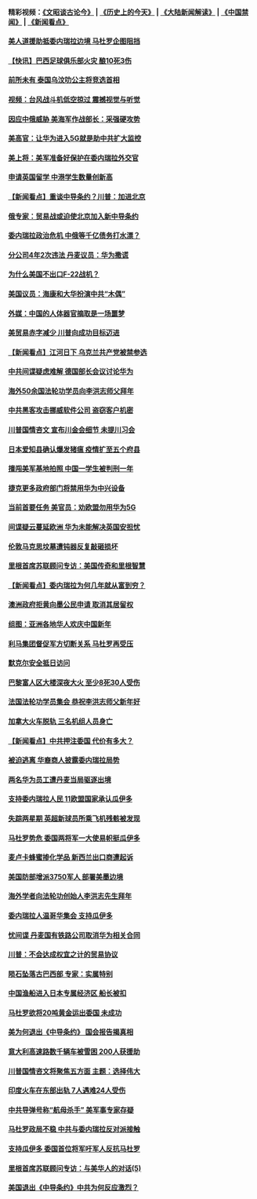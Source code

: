 #### 精彩视频：[《文昭谈古论今》](http://45.32.25.56/wenzhao) | [《历史上的今天》](http://45.32.25.56/today-in-history) | [《大陆新闻解读》](http://45.32.25.56/ntdtv-comedy) | [《中国禁闻》](http://45.32.25.56/ntdtv-news) | [《新闻看点》](http://45.32.25.56/news-insight) 

 #### [美人道援助抵委内瑞拉边境 马杜罗企图阻挡](../pages/nsc418/n11032425.md?t=02081831) 

#### [【快讯】巴西足球俱乐部火灾 酿10死3伤](../pages/nsc418/n11032432.md?t=02081831) 

#### [前所未有 泰国乌汶叻公主将竞选首相](../pages/nsc418/n11032312.md?t=02081831) 

#### [视频：台风战斗机低空掠过 震撼视觉与听觉](../pages/nsc418/n11032320.md?t=02081831) 

#### [因应中俄威胁 美海军作战部长：采强硬攻势](../pages/nsc418/n11032214.md?t=02081831) 

#### [美高官：让华为进入5G就是助中共扩大监控](../pages/nsc418/n11031398.md?t=02081831) 

#### [美上将：美军准备好保护在委内瑞拉外交官](../pages/nsc418/n11031207.md?t=02081831) 

#### [申请英国留学 中港学生数量创新高](../pages/nsc418/n11031065.md?t=02081831) 

#### [【新闻看点】重谈中导条约？川普：加进北京](../pages/nsc418/n11031006.md?t=02081831) 

#### [俄专家：贸易战或迫使北京加入新中导条约](../pages/nsc418/n11031121.md?t=02081831) 

#### [委内瑞拉政治危机 中俄等千亿债务打水漂？](../pages/nsc418/n11030947.md?t=02081831) 

#### [分公司4年2次违法 丹麦议员：华为撒谎](../pages/nsc418/n11030843.md?t=02081831) 

#### [为什么美国不出口F-22战机？](../pages/nsc418/n11030207.md?t=02081831) 

#### [美国议员：海康和大华扮演中共“木偶”](../pages/nsc418/n11029708.md?t=02081831) 

#### [外媒：中国的人体器官摘取是一场噩梦](../pages/nsc418/n11028665.md?t=02081831) 

#### [美贸易赤字减少 川普向成功目标迈进](../pages/nsc418/n11028907.md?t=02081831) 

#### [【新闻看点】江河日下 乌克兰共产党被禁参选](../pages/nsc418/n11028799.md?t=02081831) 

#### [中共间谍疑虑难解 德国部长会议讨论华为](../pages/nsc418/n11028800.md?t=02081831) 

#### [海外50余国法轮功学员向李洪志师父拜年](../pages/nsc418/n11010610.md?t=02081831) 

#### [中共黑客攻击挪威软件公司 盗窃客户机密](../pages/nsc418/n11028364.md?t=02081831) 

#### [川普国情咨文 宣布川金会细节 未提川习会](../pages/nsc418/n11027745.md?t=02081831) 

#### [日本爱知县确认爆发猪瘟 疫情扩至五个府县](../pages/nsc418/n11027747.md?t=02081831) 

#### [擅闯美军基地拍照 中国一学生被判刑一年](../pages/nsc418/n11026750.md?t=02081831) 

#### [捷克更多政府部门将禁用华为中兴设备](../pages/nsc418/n11026591.md?t=02081831) 

#### [当前首要任务 美官员：劝欧盟勿用华为5G](../pages/nsc418/n11026496.md?t=02081831) 

#### [间谍疑云蔓延欧洲 华为未能解决英国安担忧](../pages/nsc418/n11026440.md?t=02081831) 

#### [伦敦马克思坟墓遭钝器反复敲砸损坏](../pages/nsc418/n11026332.md?t=02081831) 

#### [里根首席苏联顾问专访：美国传奇和里根智慧](../pages/nsc418/n10994668.md?t=02081831) 

#### [【新闻看点】委内瑞拉为何几年就从富到穷？](../pages/nsc418/n11026084.md?t=02081831) 

#### [澳洲政府拒黄向墨公民申请 取消其居留权](../pages/nsc418/n11026280.md?t=02081831) 

#### [组图：亚洲各地华人欢庆中国新年](../pages/nsc418/n11026068.md?t=02081831) 

#### [利马集团督促军方切断关系 马杜罗再受压](../pages/nsc418/n11026011.md?t=02081831) 

#### [默克尔安全抵日访问](../pages/nsc418/n11025775.md?t=02081831) 

#### [巴黎富人区大楼深夜大火 至少8死30人受伤](../pages/nsc418/n11025606.md?t=02081831) 

#### [法国法轮功学员集会 恭祝李洪志师父新年好](../pages/nsc418/n11024635.md?t=02081831) 

#### [加拿大火车脱轨 三名机组人员身亡](../pages/nsc418/n11025490.md?t=02081831) 

#### [【新闻看点】中共押注委国 代价有多大？](../pages/nsc418/n11024040.md?t=02081831) 

#### [被迫逃离 华裔商人披露委内瑞拉局势](../pages/nsc418/n11024109.md?t=02081831) 

#### [两名华为员工遭丹麦当局驱逐出境](../pages/nsc418/n11024140.md?t=02081831) 

#### [支持委内瑞拉人民 11欧盟国家承认瓜伊多](../pages/nsc418/n11023955.md?t=02081831) 

#### [失踪两星期 英超新球员所乘飞机残骸被发现](../pages/nsc418/n11023876.md?t=02081831) 

#### [马杜罗势危 委国两将军一大使易帜挺瓜伊多](../pages/nsc418/n11023808.md?t=02081831) 

#### [麦卢卡蜂蜜掺化学品 新西兰出口商遭起诉](../pages/nsc418/n11023664.md?t=02081831) 

#### [美国防部增派3750军人 部署美墨边境](../pages/nsc418/n11023230.md?t=02081831) 

#### [海外学者向法轮功创始人李洪志先生拜年](../pages/nsc418/n11022780.md?t=02081831) 

#### [委内瑞拉人温哥华集会 支持瓜伊多](../pages/nsc418/n11023048.md?t=02081831) 

#### [忧间谍 丹麦国有铁路公司取消华为相关合同](../pages/nsc418/n11022491.md?t=02081831) 

#### [川普：不会达成权宜之计的贸易协议](../pages/nsc418/n11022486.md?t=02081831) 

#### [陨石坠落古巴西部 专家：实属特别](../pages/nsc418/n11022388.md?t=02081831) 

#### [中国渔船进入日本专属经济区 船长被扣](../pages/nsc418/n11022404.md?t=02081831) 

#### [马杜罗欲将20吨黄金运出委国 未成功](../pages/nsc418/n11022367.md?t=02081831) 

#### [美为何退出《中导条约》 国会报告揭真相](../pages/nsc418/n11022256.md?t=02081831) 

#### [意大利高速路数千辆车被雪困 200人获援助](../pages/nsc418/n11022003.md?t=02081831) 

#### [川普国情咨文将聚焦五方面 主题：选择伟大](../pages/nsc418/n11021501.md?t=02081831) 

#### [印度火车在东部出轨 7人遇难24人受伤](../pages/nsc418/n11021809.md?t=02081831) 

#### [中共导弹号称“航母杀手” 美军事专家存疑](../pages/nsc418/n11021488.md?t=02081831) 

#### [马杜罗政局不稳 中共与委内瑞拉反对派接触](../pages/nsc418/n11020719.md?t=02081831) 

#### [支持瓜伊多 委国首位将军吁军人反抗马杜罗](../pages/nsc418/n11020776.md?t=02081831) 

#### [里根首席苏联顾问专访：与美华人的对话(5)](../pages/nsc418/n10968703.md?t=02081831) 

#### [美国退出《中导条约》中共为何反应激烈？](../pages/nsc418/n11020569.md?t=02081831) 

